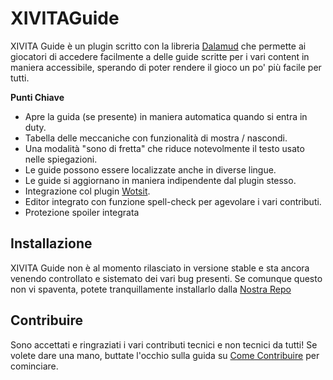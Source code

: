 # XIVITAGuide
XIVITA Guide è un plugin scritto con la libreria [Dalamud](https://github.com/goatcorp/Dalamud) che permette ai giocatori di accedere facilmente a delle guide scritte per i vari content in maniera accessibile, sperando di poter rendere il gioco un po' più facile per tutti.

**Punti Chiave**
- Apre la guida (se presente) in maniera automatica quando si entra in duty.
- Tabella delle meccaniche con funzionalità di mostra / nascondi.
- Una modalità "sono di fretta" che riduce notevolmente il testo usato nelle spiegazioni.
- Le guide possono essere localizzate anche in diverse lingue.
- Le guide si aggiornano in maniera indipendente dal plugin stesso.
- Integrazione col plugin [Wotsit](https://github.com/goaaats/Dalamud.FindAnything).
- Editor integrato con funzione spell-check per agevolare i vari contributi.
- Protezione spoiler integrata

## Installazione
XIVITA Guide non è al momento rilasciato in versione stable e sta ancora venendo controllato e sistemato dei vari bug presenti. Se comunque questo non vi spaventa, potete tranquillamente installarlo dalla [Nostra Repo](https://plugins.ffxivita.it)

## Contribuire
Sono accettati e ringraziati i vari contributi tecnici e non tecnici da tutti! Se volete dare una mano, buttate l'occhio sulla guida su [Come Contribuire](CONTRIB.MD) per cominciare.

